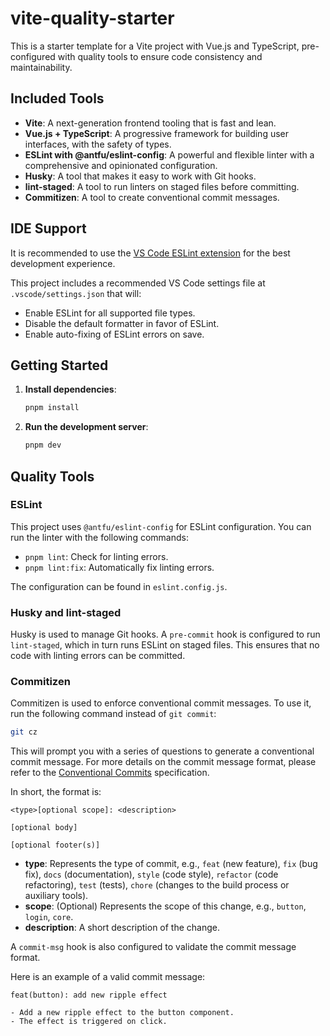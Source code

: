 # vite-quality-starter

This is a starter template for a Vite project with Vue.js and TypeScript, pre-configured with quality tools to ensure code consistency and maintainability.

## Included Tools

- **Vite**: A next-generation frontend tooling that is fast and lean.
- **Vue.js + TypeScript**: A progressive framework for building user interfaces, with the safety of types.
- **ESLint with @antfu/eslint-config**: A powerful and flexible linter with a comprehensive and opinionated configuration.
- **Husky**: A tool that makes it easy to work with Git hooks.
- **lint-staged**: A tool to run linters on staged files before committing.
- **Commitizen**: A tool to create conventional commit messages.

## IDE Support

It is recommended to use the [VS Code ESLint extension](https://marketplace.visualstudio.com/items?itemName=dbaeumer.vscode-eslint) for the best development experience.

This project includes a recommended VS Code settings file at `.vscode/settings.json` that will:

- Enable ESLint for all supported file types.
- Disable the default formatter in favor of ESLint.
- Enable auto-fixing of ESLint errors on save.

## Getting Started

1. **Install dependencies**:
   ```bash
   pnpm install
   ```

2. **Run the development server**:
   ```bash
   pnpm dev
   ```

## Quality Tools

### ESLint

This project uses `@antfu/eslint-config` for ESLint configuration. You can run the linter with the following commands:

- `pnpm lint`: Check for linting errors.
- `pnpm lint:fix`: Automatically fix linting errors.

The configuration can be found in `eslint.config.js`.

### Husky and lint-staged

Husky is used to manage Git hooks. A `pre-commit` hook is configured to run `lint-staged`, which in turn runs ESLint on staged files. This ensures that no code with linting errors can be committed.

### Commitizen

Commitizen is used to enforce conventional commit messages. To use it, run the following command instead of `git commit`:

```bash
git cz
```

This will prompt you with a series of questions to generate a conventional commit message. For more details on the commit message format, please refer to the [Conventional Commits](https://www.conventionalcommits.org/) specification.

In short, the format is:

```
<type>[optional scope]: <description>

[optional body]

[optional footer(s)]
```

- **type**: Represents the type of commit, e.g., `feat` (new feature), `fix` (bug fix), `docs` (documentation), `style` (code style), `refactor` (code refactoring), `test` (tests), `chore` (changes to the build process or auxiliary tools).
- **scope**: (Optional) Represents the scope of this change, e.g., `button`, `login`, `core`.
- **description**: A short description of the change.

A `commit-msg` hook is also configured to validate the commit message format.

Here is an example of a valid commit message:

```text
feat(button): add new ripple effect

- Add a new ripple effect to the button component.
- The effect is triggered on click.
```
